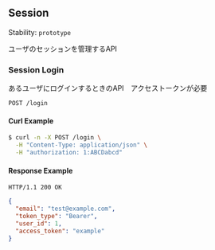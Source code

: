 
## <a name="resource-session">Session</a>

Stability: `prototype`

ユーザのセッションを管理するAPI

### <a name="link-POST-session-/login">Session Login</a>

あるユーザにログインするときのAPI　アクセストークンが必要

```
POST /login
```


#### Curl Example

```bash
$ curl -n -X POST /login \
  -H "Content-Type: application/json" \
  -H "authorization: 1:ABCDabcd"
```


#### Response Example

```
HTTP/1.1 200 OK
```

```json
{
  "email": "test@example.com",
  "token_type": "Bearer",
  "user_id": 1,
  "access_token": "example"
}
```


